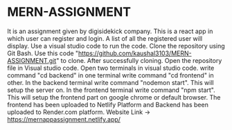 # MERN-ASSIGNMENT
It is an assignment given by digisidekick company.
This is a react app in which user can register and login. A list of all the registered user will display.
Use a visual studio code to run the code.
Clone the repository using Git Bash.
Use this code "https://github.com/kaushal3103/MERN-ASSIGNMENT.git" to clone.
After successfully cloning. Open the repository file in Visual studio code.
Open two terminals in visual studio code.
write command "cd backend" in one terminal
write command "cd frontend" in other.
In the backend terminal write command "nodemon start". This will setup the server on.
In the frontend terminal write command "npm start". This will setup the frontend part on google chrome or default browser.
The frontend has been uploaded to Netlify Platform and Backend has been uploaded to Render.com platform.
Website Link -> https://mernappassignment.netlify.app/
